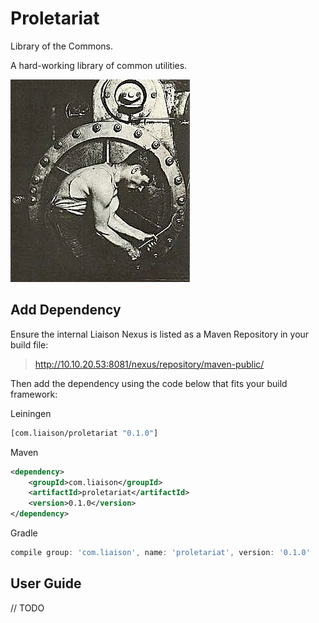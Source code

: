 # Proletariat

Library of the Commons. 

A hard-working library of common utilities.


![Proletariat](docs/proletariat.jpg "workers unite!")


## Add Dependency

Ensure the internal Liaison Nexus is listed as a Maven Repository in your build file:

> http://10.10.20.53:8081/nexus/repository/maven-public/

Then add the dependency using the code below that fits your build framework:

Leiningen
```clojure
[com.liaison/proletariat "0.1.0"]
```

Maven
```xml
<dependency>
    <groupId>com.liaison</groupId>
    <artifactId>proletariat</artifactId>
    <version>0.1.0</version>
</dependency>
```

Gradle
```groovy
compile group: 'com.liaison', name: 'proletariat', version: '0.1.0'
```

## User Guide

// TODO
